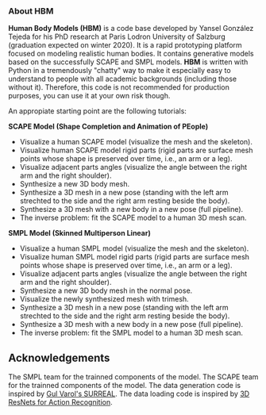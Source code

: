 ### About HBM ###

**Human Body Models (HBM)** is a code base developed by Yansel González Tejeda for his PhD research at Paris Lodron University of Salzburg (graduation expected on winter 2020).  It is a rapid prototyping platform focused on modeling realistic human bodies. It contains generative models based on the successfully SCAPE and SMPL models.  **HBM** is written with Python in a tremendously "chatty" way to make it especially easy to understand to people with all academic backgrounds (including those without it). Therefore, this code is not recommended for production purposes, you can use it at your own risk though.

An appropiate starting point are the following tutorials:

**SCAPE Model (Shape Completion and Animation of PEople)**
* Visualize a human SCAPE model (visualize the mesh and the skeleton).
* Visualize human SCAPE model rigid parts (rigid parts are surface mesh points whose shape is preserved over time, i.e., an arm or a leg).
* Visualize adjacent parts angles (visualize the angle between the right arm and the right shoulder).
* Synthesize a new 3D body mesh.
* Synthesize a 3D mesh in a new pose (standing with the left arm strechted to the side and the right arm resting beside the body).
* Synthesize a 3D mesh with a new body in a new pose (full pipeline).
* The inverse problem: fit the SCAPE model to a human 3D mesh scan.

**SMPL Model (Skinned Multiperson Linear)**
* Visualize a human SMPL model (visualize the mesh and the skeleton).
* Visualize human SMPL model rigid parts (rigid parts are surface mesh points whose shape is preserved over time, i.e., an arm or a leg).
* Visualize adjacent parts angles (visualize the angle between the right arm and the right shoulder).
* Synthesize a new 3D body mesh in the normal pose.
* Visualize the newly synthesized mesh with trimesh.
* Synthesize a 3D mesh in a new pose (standing with the left arm strechted to the side and the right arm resting beside the body).
* Synthesize a 3D mesh with a new body in a new pose (full pipeline).
* The inverse problem: fit the SMPL model to a human 3D mesh scan. 

## Acknowledgements ##
The SMPL team for the trainned components of the model.
The SCAPE team for the trainned components of the model.
The data generation code is inspired by [Gul Varol's SURREAL](https://github.com/gulvarol/surreal).
The data loading code is inspired by [3D ResNets for Action Recognition](https://github.com/kenshohara/3D-ResNets-PyTorch).
